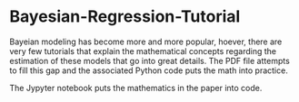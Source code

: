 # Bayesian-Regression-Tutorial

Bayeian modeling has become more and more popular, hoever, there are very few tutorials that explain the mathematical concepts regarding the estimation of these models that go into great details. The PDF file attempts to fill this gap and the associated Python code puts the math into practice.

The Jypyter notebook puts the mathematics in the paper into code.
